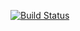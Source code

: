 [![Build Status](https://travis-ci.org/wgbn/estudando-mean.svg?branch=master)](https://travis-ci.org/wgbn/estudando-mean)